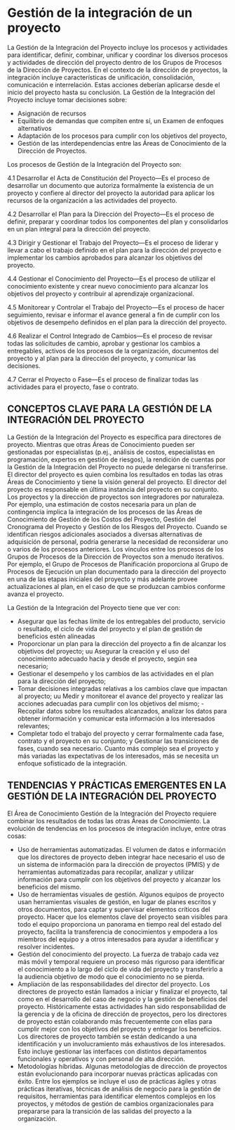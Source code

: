 # Gestión de la integración de un proyecto
La Gestión de la Integración del Proyecto incluye los procesos y actividades para identificar, definir, combinar, unificar y coordinar los diversos procesos y actividades de dirección del proyecto dentro de los Grupos de Procesos de la Dirección de Proyectos. En el contexto de la dirección de proyectos, la integración incluye características de unificación, consolidación, comunicación e interrelación. Estas acciones deberían aplicarse desde el inicio del proyecto hasta su conclusión. La Gestión de la Integración del Proyecto incluye tomar decisiones sobre:
- Asignación de recursos
- Equilibrio de demandas que compiten entre sí, un Examen de enfoques alternativos
-  Adaptación de los procesos para cumplir con los objetivos del proyecto,
-  Gestión de las interdependencias entre las Áreas de Conocimiento de la Dirección de Proyectos.

Los procesos de Gestión de la Integración del Proyecto son: 

4.1 Desarrollar el Acta de Constitución del Proyecto—Es el proceso de desarrollar un documento que autoriza formalmente la existencia de un proyecto y confiere al director del proyecto la autoridad para aplicar los recursos de la organización a las actividades del proyecto. 

4.2 Desarrollar el Plan para la Dirección del Proyecto—Es el proceso de definir, preparar y coordinar todos los componentes del plan y consolidarlos en un plan integral para la dirección del proyecto. 

4.3 Dirigir y Gestionar el Trabajo del Proyecto—Es el proceso de liderar y llevar a cabo el trabajo definido en el plan para la dirección del proyecto e implementar los cambios aprobados para alcanzar los objetivos del proyecto. 

4.4 Gestionar el Conocimiento del Proyecto—Es el proceso de utilizar el conocimiento existente y crear nuevo conocimiento para alcanzar los objetivos del proyecto y contribuir al aprendizaje organizacional. 

4.5 Monitorear y Controlar el Trabajo del Proyecto—Es el proceso de hacer seguimiento, revisar e informar el avance general a fin de cumplir con los objetivos de desempeño definidos en el plan para la dirección del proyecto. 

4.6 Realizar el Control Integrado de Cambios—Es el proceso de revisar todas las solicitudes de cambio, aprobar y gestionar los cambios a entregables, activos de los procesos de la organización, documentos del proyecto y al plan para la dirección del proyecto, y comunicar las decisiones. 

4.7 Cerrar el Proyecto o Fase—Es el proceso de finalizar todas las actividades para el proyecto, fase o contrato.

## CONCEPTOS CLAVE PARA LA GESTIÓN DE LA INTEGRACIÓN DEL PROYECTO
La Gestión de la Integración del Proyecto es específica para directores de proyecto. Mientras que otras Áreas de Conocimiento pueden ser gestionadas por especialistas (p.ej., análisis de costos, especialistas en programación, expertos en gestión de riesgos), la rendición de cuentas por la Gestión de la Integración del Proyecto no puede delegarse ni transferirse. El director del proyecto es quien combina los resultados en todas las otras Áreas de Conocimiento y tiene la visión general del proyecto. El director del proyecto es responsable en última instancia del proyecto en su conjunto.
Los proyectos y la dirección de proyectos son integradores por naturaleza. Por ejemplo, una estimación de costos necesaria para un plan de contingencia implica la integración de los procesos de las Áreas de Conocimiento de Gestión de los Costos del Proyecto, Gestión del Cronograma del Proyecto y Gestión de los Riesgos del Proyecto. Cuando se identifican riesgos adicionales asociados a diversas alternativas de adquisición de personal, podría generarse la necesidad de reconsiderar uno o varios de los  procesos anteriores.
Los vínculos entre los procesos de los Grupos de Procesos de la Dirección de Proyectos son a menudo iterativos. Por ejemplo, el Grupo de Procesos de Planificación proporciona al Grupo de Procesos de Ejecución un plan documentado para la dirección del proyecto en una de las etapas iniciales del proyecto y más adelante provee actualizaciones al plan, en el caso de que se produzcan cambios conforme avanza el proyecto.

La Gestión de la Integración del Proyecto tiene que ver con:
- Asegurar que las fechas límite de los entregables del producto, servicio o resultado, el ciclo de vida del proyecto y el plan de gestión de beneficios estén alineadas
- Proporcionar un plan para la dirección del proyecto a fin de alcanzar los objetivos del proyecto; uu Asegurar la creación y el uso del conocimiento adecuado hacia y desde el proyecto, según sea necesario; 
- Gestionar el desempeño y los cambios de las actividades en el plan para la dirección del proyecto; 
- Tomar decisiones integradas relativas a los cambios clave que impactan al proyecto; uu Medir y monitorear el avance del proyecto y realizar las acciones adecuadas para cumplir con los objetivos del mismo; 
-Recopilar datos sobre los resultados alcanzados, analizar los datos para obtener información y comunicar esta información a los interesados relevantes;
- Completar todo el trabajo del proyecto y cerrar formalmente cada fase, contrato y el proyecto en su conjunto; y Gestionar las transiciones de fases, cuando sea necesario. Cuanto más complejo sea el proyecto y más variadas las expectativas de los interesados, más se necesita un enfoque sofisticado de la integración.

## TENDENCIAS Y PRÁCTICAS EMERGENTES EN LA GESTIÓN DE LA INTEGRACIÓN DEL PROYECTO

El Área de Conocimiento Gestión de la Integración del Proyecto requiere combinar los resultados de todas las otras Áreas de Conocimiento. La evolución de tendencias en los procesos de integración incluye, entre otras cosas: 
- Uso de herramientas automatizadas. El volumen de datos e información que los directores de proyecto deben integrar hace necesario el uso de un sistema de información para la dirección de proyectos (PMIS) y de herramientas automatizadas para recopilar, analizar y utilizar información para cumplir con los objetivos del proyecto y alcanzar los beneficios del mismo. 
- Uso de herramientas visuales de gestión. Algunos equipos de proyecto usan herramientas visuales de gestión, en lugar de planes escritos y otros documentos, para captar y supervisar elementos críticos del proyecto. Hacer que los elementos clave del proyecto sean visibles para todo el equipo proporciona un panorama en tiempo real del estado del proyecto, facilita la transferencia de conocimientos y empodera a los miembros del equipo y a otros interesados para ayudar a identificar y resolver incidentes. 
- Gestión del conocimiento del proyecto. La fuerza de trabajo cada vez más móvil y temporal requiere un proceso más riguroso para identificar el conocimiento a lo largo del ciclo de vida del proyecto y transferirlo a la audiencia objetivo de modo que el conocimiento no se pierda. 
- Ampliación de las responsabilidades del director del proyecto. Los directores de proyecto están llamados a iniciar y finalizar el proyecto, tal como en el desarrollo del caso de negocio y la gestión de beneficios del proyecto. Históricamente estas actividades han sido responsabilidad de la gerencia y de la oficina de dirección de proyectos, pero los directores de proyecto están colaborando más frecuentemente con ellas para cumplir mejor con los objetivos del proyecto y entregar los beneficios. Los directores de proyecto también se están dedicando a una identificación y un involucramiento más exhaustivos de los interesados. Esto incluye gestionar las interfaces con distintos departamentos funcionales y operativos y con personal de alta dirección. 
- Metodologías híbridas. Algunas metodologías de dirección de proyectos están evolucionando para incorporar nuevas prácticas aplicadas con éxito. Entre los ejemplos se incluye el uso de prácticas ágiles y otras prácticas iterativas, técnicas de análisis de negocio para la gestión de requisitos, herramientas para identificar elementos complejos en los proyectos, y métodos de gestión de cambios organizacionales para prepararse para la transición de las salidas del proyecto a la organización.
